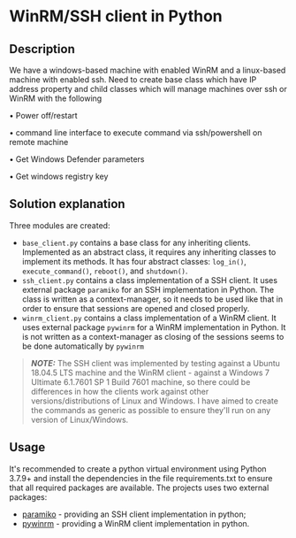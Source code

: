 # WinRM/SSH client in Python

## Description

 We have a windows-based machine with enabled WinRM and a linux-based machine with enabled ssh. Need to create base class which have IP address property and child classes which will manage machines over ssh or WinRM with the following

•    Power off/restart

•    command line interface to execute command via ssh/powershell on remote machine

•    Get Windows Defender parameters

•    Get windows registry key

## Solution explanation

Three modules are created:
* `base_client.py` contains a base class for any inheriting clients. Implemented as an abstract class, it requires any inheriting classes to implement its methods. It has four abstract classes: `log_in()`, `execute_command()`, `reboot()`, and `shutdown()`.
* `ssh_client.py` contains a class implementation of a SSH client. It uses external package `paramiko` for an SSH implementation in Python. The class is written as a context-manager, so it needs to be used like that in order to ensure that sessions are opened and closed properly.
* `winrm_client.py` contains a class implementation of a WinRM client. It uses external package `pywinrm` for a WinRM implementation in Python. It is not written as a context-manager as closing of the sessions seems to be done automatically by `pywinrm`

> **_NOTE:_**  The SSH client was implemented by testing against a Ubuntu 18.04.5 LTS machine and the WinRM client - against a Windows 7 Ultimate 6.1.7601 SP 1 Build 7601 machine, so there could be differences in how the clients work against other versions/distributions of Linux and Windows. I have aimed to create the commands as generic as possible to ensure they'll run on any version of Linux/Windows.

## Usage

It's recommended to create a python virtual environment using Python 3.7.9+ and install the dependencies in the file requirements.txt to ensure that all required packages are available. The projects uses two external packages:

* [paramiko](https://www.paramiko.org/) - providing an SSH client implementation in python;
* [pywinrm](https://github.com/diyan/pywinrm) - providing a WinRM client implementation in python.


